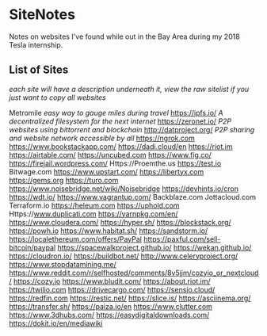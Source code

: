 # SiteNotes
Notes on websites I've found while out in the Bay Area during my 2018 Tesla internship.

## List of Sites
*each site will have a description underneath it, view the raw sitelist if you just want to copy all websites*

Metromile
*easy way to gauge miles during travel*
https://ipfs.io/
*A decentralized filesystem for the next internet*
https://zeronet.io/
*P2P websites using bittorrent and blockchain*
http://datproject.org/
*P2P sharing and website network accessible by all*
https://ngrok.com
https://www.bookstackapp.com/
https://dadi.cloud/en
https://riot.im
https://airtable.com/
https://uncubed.com
https://www.fig.co/ 
https://firejail.wordpress.com/
Https://Proemthe.us
https://test.io
Bitwage.com
https://www.upstart.com/
https://libertyx.com
https://gems.org
https://turo.com
https://www.noisebridge.net/wiki/Noisebridge 
https://devhints.io/cron
https://wdt.io/
https://www.vagrantup.com/
Backblaze.com
Jottacloud.com
Terraform.io
https://heleum.com
https://uphold.com
Https://www.duplicati.com 
https://yarnpkg.com/en/ 
https://www.cloudera.com/
https://hyper.sh/
https://blockstack.org/
https://powh.io
https://www.habitat.sh/
https://sandstorm.io/
https://localethereum.com/offers/PayPal
https://paxful.com/sell-bitcoin/paypal
https://spacewalkproject.github.io/
https://wekan.github.io/
https://cloudron.io/
https://buildbot.net/
http://www.celeryproject.org/
https://www.stopdatamining.me/
https://www.reddit.com/r/selfhosted/comments/8v5jjm/cozyio_or_nextcloud/
https://cozy.io 
https://www.bludit.com/
https://about.riot.im/
https://twilio.com
https://drivecargo.com/
https://sensio.cloud/
https://redfin.com
https://restic.net/
https://slice.is/
https://asciinema.org/
https://transfer.sh/
https://paiza.io/en
https://www.clutter.com
https://www.3dhubs.com/
https://easydigitaldownloads.com/
https://dokit.io/en/mediawiki
